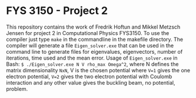 # FYS 3150 - Project 2
This repository contains the work of Fredrik Hoftun and Mikkel Metzsch Jensen for project 2 in Computational Physics FYS3150. 
To use the compiler just type `make` in the commandline in the makefile directory.
The compiler will generate a file `Eigen_solver.exe` that can be used in the command line to generate files for eigenvalues, eigenvectors, number of iterations, time used and the mean error.
Usage of `Eigen_solver.exe` in Bash: `$ ./Eigen_solver.exe N V rho_max Omega^2`, where N defines the matrix dimensionality `NxN`, V is the chosen potential where `V=1` gives the one electron potential, `V=2` gives the two electron potential with Coulomb interaction and any other value gives the buckling beam, no potential, problem. 

